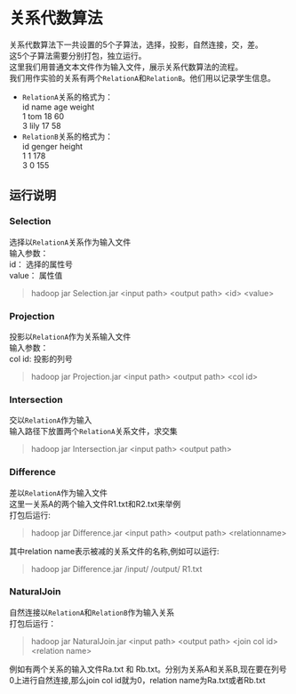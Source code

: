 # 关系代数算法
关系代数算法下一共设置的5个子算法，选择，投影，自然连接，交，差。<br/>
这5个子算法需要分别打包，独立运行。<br/>
这里我们用普通文本文件作为输入文件，展示关系代数算法的流程。<br/>
我们用作实验的关系有两个`RelationA`和`RelationB`。他们用以记录学生信息。<br/>
* `RelationA`关系的格式为：<br/>
id  name  age weight<br/>
1 tom 18  60<br/>
3 lily  17  58</br>
* `RelationB`关系的格式为：<br/>
id  genger  height<br/>
1 1 178<br/>
3 0 155<br/>
## 运行说明
### Selection
选择以`RelationA`关系作为输入文件<br/>
输入参数：<br/>
id： 选择的属性号<br/>
value： 属性值
> hadoop jar Selection.jar <input path\> <output path\> <id\> <value\>

### Projection
投影以`RelationA`作为关系输入文件<br/>
输入参数：<br/>
col id: 投影的列号
> hadoop jar Projection.jar <input path\> <output path\> <col id\>

### Intersection
交以`RelationA`作为输入<br/>
输入路径下放置两个`RelationA`关系文件，求交集
> hadoop jar Intersection.jar <input path\> <output path\> 

### Difference
差以`RelationA`作为输入文件<br/>
这里一关系A的两个输入文件R1.txt和R2.txt来举例<br/>
打包后运行:<br>
> hadoop jar Difference.jar <input path\> <output path\> <relationname\>    

其中relation name表示被减的关系文件的名称,例如可以运行:
> hadoop jar Difference.jar /input/ /output/ R1.txt

### NaturalJoin
自然连接以`RelationA`和`RelationB`作为输入关系<br/>
打包后运行：
> hadoop jar NaturalJoin.jar <input path\> <output path\> <join col id\> <relation name\>

例如有两个关系的输入文件Ra.txt 和 Rb.txt。分别为关系A和关系B,现在要在列号0上进行自然连接,那么join col id就为0，relation name为Ra.txt或者Rb.txt
  

